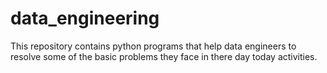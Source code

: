 # data_engineering

This repository contains python programs that help data engineers to resolve some of the basic problems they face in there day today activities. 
